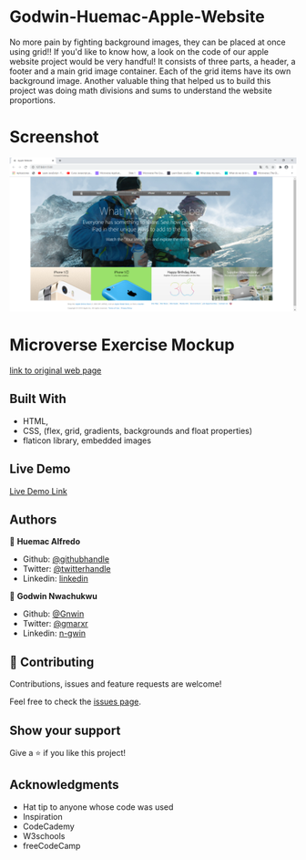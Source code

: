 # Godwin-Huemac-Apple-Website
No more pain by fighting background images, they can be placed at once using grid!! If you'd like to know how, a look on the code of our apple website project would be very handful! It consists of three parts, a header, a footer and a main grid image container. Each of the grid items have its own background image. Another valuable thing that helped us to build this project was doing math divisions and sums to understand the website proportions. 

# Screenshot

![screenshot](https://github.com/Gnwin/Godwin-Huemac-Apple-Website/blob/apple/assets/images/apple_screenshot.PNG)

# Microverse Exercise Mockup

[link to original web page](https://web.archive.org/web/20140301004610/http://www.apple.com/)

## Built With

- HTML,
- CSS, (flex, grid, gradients, backgrounds and float properties)
- flaticon library, embedded images

## Live Demo

[Live Demo Link](https://gnwin.github.io/Godwin-Huemac-Apple-Website/)
<!-- [Live Demo Link](https://raw.githack.com/Gnwin/Godwin-Huemac-Apple-Website/apple/index.html) -->

## Authors

👤 **Huemac Alfredo**

- Github: [@githubhandle](https://github.com/Huemac-Alfredo)
- Twitter: [@twitterhandle](https://twitter.com/AlfredoHuemac)
- Linkedin: [linkedin](https://www.linkedin.com/in/alfredo-huemac-c%C3%B3rdova-173b481b2/)

👤 **Godwin Nwachukwu**

- Github: [@Gnwin](https://github.com/Gnwin)
- Twitter: [@gmarxr](https://twitter.com/gmarxr)
- Linkedin: [n-gwin](https://linkedin.com/in/n-gwin)

## 🤝 Contributing

Contributions, issues and feature requests are welcome!

Feel free to check the [issues page](https://github.com/Gnwin/Godwin-Huemac-Apple-Website/issues/1).

## Show your support

Give a ⭐️ if you like this project!

## Acknowledgments

- Hat tip to anyone whose code was used
- Inspiration
- CodeCademy
- W3schools
- freeCodeCamp